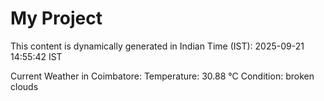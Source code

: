 # My Project

This content is dynamically generated in Indian Time (IST): 2025-09-21 14:55:42 IST


Current Weather in Coimbatore:
Temperature: 30.88 °C
Condition: broken clouds
